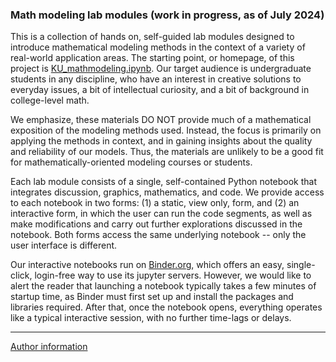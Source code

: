 ### Math modeling lab modules (work in progress, as of July 2024)

This is a collection of hands on, self-guided lab modules designed to introduce 
mathematical modeling methods in the context of a variety of real-world application 
areas.  The starting point, or homepage, of this project is 
<A HREF="./KU_mathmodeling.ipynb">KU_mathmodeling.ipynb</A>.  Our target audience 
is undergraduate students in any discipline, who have an interest in 
creative solutions to everyday issues, a bit of intellectual curiosity, and 
a bit of background in college-level math.

We emphasize, these materials DO NOT provide much of a mathematical exposition of 
the modeling methods used.  Instead, the focus is primarily on applying the methods 
in context, and in gaining insights about the quality and reliability of our 
models.  Thus, the materials are unlikely to be a good fit for mathematically-oriented 
modeling courses or students.

Each lab module consists of a single, self-contained Python notebook that 
integrates discussion, graphics, mathematics, and code.  We provide access 
to each notebook in two forms: (1) a static, view only, form, and (2) an interactive 
form, in which the user can run the code segments, as well as make modifications 
and carry out further explorations discussed in the notebook.  Both forms access 
the same underlying notebook -- only the user interface is different.

Our interactive notebooks run on <A HREF="https://mybinder.org/" TARGET="_blank">Binder.org</A>, 
which offers an easy, single-click, login-free way to use its jupyter 
servers.  However, we would like to alert the reader that launching a notebook typically takes a few minutes of startup time, as Binder must first set 
up and install 
the packages and libraries required.  After that, once the notebook opens, 
everything operates like a typical interactive session, with no further 
time-lags or delays.

<HR>
<A HREF="./author.md">Author information</A>
